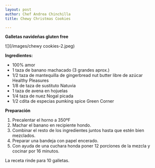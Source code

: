 ```yaml
---
layout: post
author: Chef Andrea Chinchilla
title: Chewy Christmas Cookies

---
```

**Galletas navideñas gluten free**

![](/images/chewy cookies-2.jpeg)

**Ingredientes:**

* 100% amor
* 1 taza de banano machacado (3 grandes aprox.)
* 1/2 taza de mantequilla de gingerbread nut butter libre de azúcar Healthy Pleasures
* 1/8 de taza de sustituto Natuvia
* 1 taza de avena en hojuelas
* 1/4 taza de nuez Nogal picada
* 1/2 cdita de especias pumking spice Green Corner

**Preparación**

1. Precalentar el horno a 350ºF
2. Machar el banano en recipiente hondo.
3. Combinar el resto de los ingredientes juntos hasta que estén bien mezclados.
4. Preparar una bandeja con papel encerado.
5. Con ayuda de una cuchara honda poner 12 porciones de la mezcla y cocinar por 16 minutos.

La receta rinde para 10 galletas. 